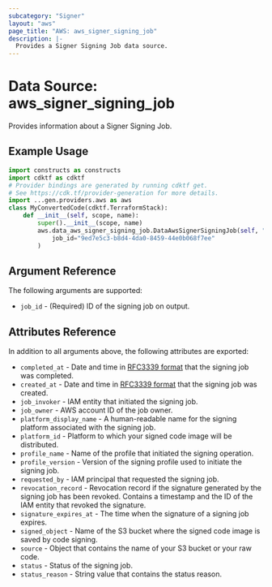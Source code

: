 ```yaml
---
subcategory: "Signer"
layout: "aws"
page_title: "AWS: aws_signer_signing_job"
description: |-
  Provides a Signer Signing Job data source.
---
```


# Data Source: aws_signer_signing_job

Provides information about a Signer Signing Job.

## Example Usage

```python
import constructs as constructs
import cdktf as cdktf
# Provider bindings are generated by running cdktf get.
# See https://cdk.tf/provider-generation for more details.
import ...gen.providers.aws as aws
class MyConvertedCode(cdktf.TerraformStack):
    def __init__(self, scope, name):
        super().__init__(scope, name)
        aws.data_aws_signer_signing_job.DataAwsSignerSigningJob(self, "build_signing_job",
            job_id="9ed7e5c3-b8d4-4da0-8459-44e0b068f7ee"
        )
```

## Argument Reference

The following arguments are supported:

* `job_id` - (Required) ID of the signing job on output.

## Attributes Reference

In addition to all arguments above, the following attributes are exported:

* `completed_at` - Date and time in [RFC3339 format](https://tools.ietf.org/html/rfc3339#section-5.8) that the signing job was completed.
* `created_at` - Date and time in [RFC3339 format](https://tools.ietf.org/html/rfc3339#section-5.8) that the signing job was created.
* `job_invoker` - IAM entity that initiated the signing job.
* `job_owner` - AWS account ID of the job owner.
* `platform_display_name` - A human-readable name for the signing platform associated with the signing job.
* `platform_id` - Platform to which your signed code image will be distributed.
* `profile_name` - Name of the profile that initiated the signing operation.
* `profile_version` - Version of the signing profile used to initiate the signing job.
* `requested_by` - IAM principal that requested the signing job.
* `revocation_record` - Revocation record if the signature generated by the signing job has been revoked. Contains a timestamp and the ID of the IAM entity that revoked the signature.
* `signature_expires_at` - The time when the signature of a signing job expires.
* `signed_object` - Name of the S3 bucket where the signed code image is saved by code signing.
* `source` - Object that contains the name of your S3 bucket or your raw code.
* `status` - Status of the signing job.
* `status_reason` - String value that contains the status reason.

<!-- cache-key: cdktf-0.17.0-pre.15 input-1edcb65e0952d0f47e77928df37bfa2d336f88993fd4aa619c9943da7eea0c75 -->